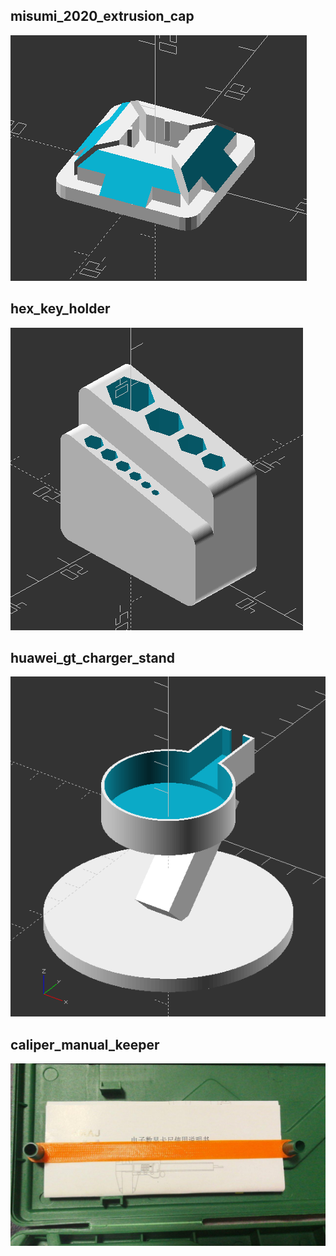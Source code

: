 ## misumi_2020_extrusion_cap
![preview](misumi_2020_extrusion_cap/preview.png)

## hex_key_holder
![preview](hex_key_holder/preview.png)

## huawei\_gt\_charger\_stand
![preview](huawei_gt_charger_stand/preview.png)

## caliper_manual_keeper
![photo](caliper_manual_keeper/photo.jpg)
